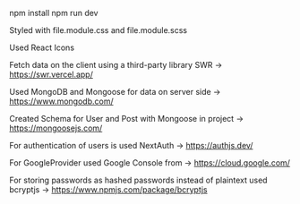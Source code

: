 npm install
npm run dev

Styled with file.module.css and file.module.scss

Used React Icons

Fetch data on the client using a third-party library SWR -> https://swr.vercel.app/

Used MongoDB and Mongoose for data on server side -> https://www.mongodb.com/

Created Schema for User and Post with Mongoose in project -> https://mongoosejs.com/

For authentication of users is used NextAuth -> https://authjs.dev/

For GoogleProvider used Google Console from -> https://cloud.google.com/

For storing passwords as hashed passwords instead of plaintext used bcryptjs -> https://www.npmjs.com/package/bcryptjs
